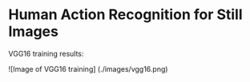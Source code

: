 # Human Action Recognition for Still Images

VGG16 training results:

![Image of VGG16 training]
(./images/vgg16.png)
